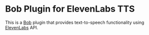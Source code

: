 # Bob Plugin for ElevenLabs TTS

This is a [Bob](https://bobtranslate.com/) plugin that provides text-to-speech functionality using [ElevenLabs](https://elevenlabs.io/) API.
